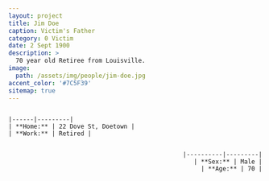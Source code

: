 ```yaml
---
layout: project
title: Jim Doe
caption: Victim's Father
category: 0 Victim
date: 2 Sept 1900
description: >
  70 year old Retiree from Louisville.
image: 
  path: /assets/img/people/jim-doe.jpg
accent_color: '#7C5F39'
sitemap: true
---
```

<span class="columns">
  <div class="column" align="left" markdown="1">
    
    |------|---------|
    | **Home:** | 22 Dove St, Doetown |
    | **Work:** | Retired |
    
  </div>
  <div class="column" align="right" markdown="1">
    
    |----------|---------|
    | **Sex:** | Male |
    | **Age:** | 70 |
    
  </div>
</span>

